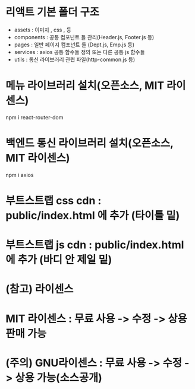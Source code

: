 # 리액트 기본 폴더 구조
- assets     : 이미지 , css , 등
- components : 공통 컴포넌트 들 관리(Header.js, Footer.js 등) 
- pages      : 일반 페이지 컴포넌트 들 (Dept.js, Emp.js 등)
- services   : axios 공통 함수들 정의 또는 다른 공통 js 함수들 
- utils      : 통신 라이브러리 관련 파일(http-common.js 등)

# 메뉴 라이브러리 설치(오픈소스, MIT 라이센스)
npm i react-router-dom

# 백엔드 통신 라이브러리 설치(오픈소스, MIT 라이센스)
npm i axios

# 부트스트랩 css cdn : public/index.html 에 추가 (타이틀 밑)
# 부트스트랩 js cdn : public/index.html 에 추가 (바디 안 제일 밑)

# (참고) 라이센스
# MIT 라이센스 : 무료 사용 -> 수정 -> 상용 판매 가능
# (주의) GNU라이센스 : 무료 사용 -> 수정 -> 상용 가능(소스공개)